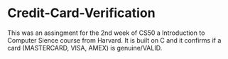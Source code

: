 # Credit-Card-Verification

This was an assingment for the 2nd week of CS50 a Introduction to Computer Sience course from Harvard. It is built on C and it confirms if a card (MASTERCARD, VISA, AMEX) is genuine/VALID.
